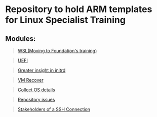 # Repository to hold  ARM templates for Linux Specialist Training

## Modules:

> [WSL\(Moving to Foundation's training\)](https://github.com/mitchcr/ONEVM/tree/main/WSL/readme.md)

> [UEFI](https://github.com/mitchcr/ONEVM/tree/main/UEFI/readme.md) 

> [Greater insight in initrd](https://github.com/mitchcr/ONEVM/tree/main/Initrd/Readme.md)

> [VM Recover](https://github.com/mitchcr/ONEVM/tree/main/VMRecover/Readme.md)

> [Collect OS details](https://github.com/mitchcr/ONEVM/tree/main/CollectOSDetails/readme.md)

> [Repository issues](https://github.com/mitchcr/ONEVM/tree/main/RepositoryIssues/readme.md)  

> [Stakeholders of a SSH Connection](https://github.com/mitchcr/ONEVM/tree/main/StakeholdersOfASSHConnection/readme.md)
